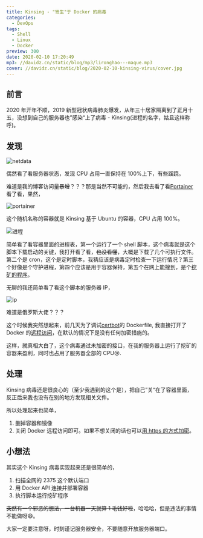 ```yaml
---
title: Kinsing - "寄生"于 Docker 的病毒
categories:
  - DevOps
tags:
  - Shell
  - Linux
  - Docker
preview: 300
date: 2020-02-10 17:20:49
mp3: //davidz.cn/static/blog/mp3/lironghao---maque.mp3
cover: //davidz.cn/static/blog/2020-02-10-kinsing-virus/cover.jpg
---
```


## 前言

2020 年开年不顺，2019 新型冠状病毒肺炎爆发，从年三十居家隔离到了正月十五，没想到自己的服务器也”感染“上了病毒 - Kinsing(进程的名字，姑且这样称呼)。

## 发现

![netdata](//davidz.cn/static/blog/2020-02-10-kinsing-virus/netdata.png)

偶然看了看服务器状态，发现 CPU 占用一直保持在 100%上下，有些蹊跷。

难道是我的博客访问量~~暴增~~？？？那是当然不可能的，然后我去看了看[Portainer](https://github.com/portainer/portainer)看了看，果然，

![portainer](//davidz.cn/static/blog/2020-02-10-kinsing-virus/portainer.png)

这个随机名称的容器就是 Kinsing 基于 Ubuntu 的容器，CPU 占用 100%。

![进程](//davidz.cn/static/blog/2020-02-10-kinsing-virus/process.png)

简单看了看容器里面的进程表，第一个运行了一个 shell 脚本，这个病毒就是这个脚本下载启动的关键，我打开看了看，~~也没看懂~~，大概是下载了几个可执行文件。第二个是 cron，这个是定时脚本，我猜应该是病毒定时检查一下运行情况？第三个好像是个守护进程，第四个应该是用于容器保持，第五个在网上能搜到，是个[挖矿的程序](https://www.baidu.com/s?wd=kdevtmpfsi)。

无聊的我还简单看了看这个脚本的服务器 IP，

![ip](//davidz.cn/static/blog/2020-02-10-kinsing-virus/ip.png)

难道是俄罗斯大佬？？？

这个时候我突然想起来，前几天为了调试[certbot](https://certbot.eff.org/)的 Dockerfile, 我直接打开了 Docker 的[远程访问](https://docs.docker.com/engine/reference/commandline/dockerd/#daemon-socket-option)，在默认的情况下是没有任何加密措施的。

这样，就真相大白了，这个病毒通过未加密的接口，在我的服务器上运行了挖矿的容器来盈利，同时也占用了服务器全部的 CPU:cry:.

## 处理

Kinsing 病毒还是很良心的（至少我遇到的这个是），把自己”关“在了容器里面，反正后来我也没有在别的地方发现相关文件。

所以处理起来也简单，

1. 删掉容器和镜像
2. 关闭 Docker 远程访问即可。如果不想关闭的话也可以[用 https 的方式加密](https://docs.docker.com/engine/security/https/)。

## 小想法

其实这个 Kinsing 病毒实现起来还是很简单的，

1. 扫描全网的 2375 这个默认端口
2. 用 Docker API 连接并部署容器
3. 执行脚本运行挖矿程序

~~突然有一个邪恶的想法，一台机器一天就算 1 毛钱好啦~~，哈哈哈，但是违法的事情不能做呀:smile:。

大家一定要注意呀，时刻谨记服务器安全，不要随意开放服务器端口。

